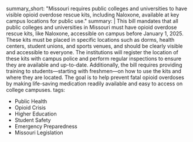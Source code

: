summary_short: "Missouri requires public colleges and universities to have visible opioid overdose rescue kits, including Naloxone, available at key campus locations for public use."
summary: |
  This bill mandates that all public colleges and universities in Missouri must have opioid overdose rescue kits, like Naloxone, accessible on campus before January 1, 2025. These kits must be placed in specific locations such as dorms, health centers, student unions, and sports venues, and should be clearly visible and accessible to everyone. The institutions will register the location of these kits with campus police and perform regular inspections to ensure they are available and up-to-date. Additionally, the bill requires providing training to students—starting with freshmen—on how to use the kits and where they are located. The goal is to help prevent fatal opioid overdoses by making life-saving medication readily available and easy to access on college campuses.
tags:
  - Public Health
  - Opioid Crisis
  - Higher Education
  - Student Safety
  - Emergency Preparedness
  - Missouri Legislation
